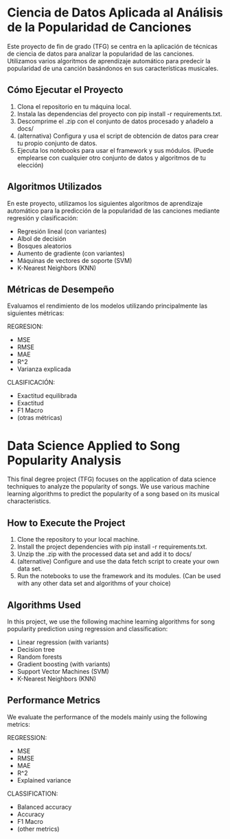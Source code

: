# Ciencia de Datos Aplicada al Análisis de la Popularidad de Canciones
Este proyecto de fin de grado (TFG) se centra en la aplicación de técnicas de ciencia de datos para analizar la popularidad de las canciones. Utilizamos varios algoritmos de aprendizaje automático para predecir la popularidad de una canción basándonos en sus características musicales.

## Cómo Ejecutar el Proyecto
1. Clona el repositorio en tu máquina local.
2. Instala las dependencias del proyecto con pip install -r requirements.txt.
3. Descomprime el .zip con el conjunto de datos procesado y añadelo a docs/
3. (alternativa) Configura y usa el script de obtención de datos para crear tu propio conjunto de datos.
4. Ejecuta los notebooks para usar el framework y sus módulos. (Puede emplearse con cualquier otro conjunto de datos y algoritmos de tu elección)

## Algoritmos Utilizados
En este proyecto, utilizamos los siguientes algoritmos de aprendizaje automático para la predicción de la popularidad de las canciones mediante regresión y clasificación:

- Regresión lineal (con variantes)
- Albol de decisión
- Bosques aleatorios
- Aumento de gradiente (con variantes)
- Máquinas de vectores de soporte (SVM)
- K-Nearest Neighbors (KNN)

## Métricas de Desempeño
Evaluamos el rendimiento de los modelos utilizando principalmente las siguientes métricas:

REGRESION:
- MSE
- RMSE
- MAE
- R^2
- Varianza explicada

CLASIFICACIÓN:
- Exactitud equilibrada
- Exactitud
- F1 Macro
- (otras métricas)


# Data Science Applied to Song Popularity Analysis
This final degree project (TFG) focuses on the application of data science techniques to analyze the popularity of songs. We use various machine learning algorithms to predict the popularity of a song based on its musical characteristics.

## How to Execute the Project
1. Clone the repository to your local machine.
2. Install the project dependencies with pip install -r requirements.txt.
3. Unzip the .zip with the processed data set and add it to docs/
3. (alternative) Configure and use the data fetch script to create your own data set.
4. Run the notebooks to use the framework and its modules. (Can be used with any other data set and algorithms of your choice)

## Algorithms Used
In this project, we use the following machine learning algorithms for song popularity prediction using regression and classification:

- Linear regression (with variants)
- Decision tree
- Random forests
- Gradient boosting (with variants)
- Support Vector Machines (SVM)
- K-Nearest Neighbors (KNN)

## Performance Metrics
We evaluate the performance of the models mainly using the following metrics:

REGRESSION:
- MSE
- RMSE
- MAE
- R^2
- Explained variance

CLASSIFICATION:
- Balanced accuracy
- Accuracy
- F1 Macro
- (other metrics)
